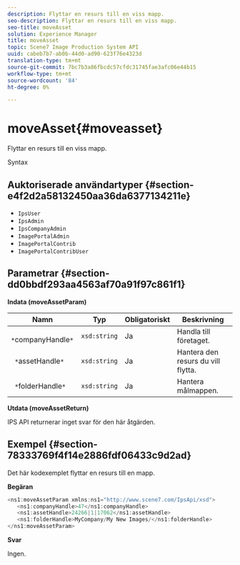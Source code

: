 ```yaml
---
description: Flyttar en resurs till en viss mapp.
seo-description: Flyttar en resurs till en viss mapp.
seo-title: moveAsset
solution: Experience Manager
title: moveAsset
topic: Scene7 Image Production System API
uuid: cabeb7b7-ab0b-44d0-ad90-623f76e4323d
translation-type: tm+mt
source-git-commit: 7bc7b3a86fbcdc57cfdc31745fae3afc06e44b15
workflow-type: tm+mt
source-wordcount: '84'
ht-degree: 0%

---
```



# moveAsset{#moveasset}

Flyttar en resurs till en viss mapp.

Syntax

## Auktoriserade användartyper {#section-e4f2d2a58132450aa36da6377134211e}

* `IpsUser`
* `IpsAdmin`
* `IpsCompanyAdmin`
* `ImagePortalAdmin`
* `ImagePortalContrib`
* `ImagePortalContribUser`

## Parametrar {#section-dd0bbdf293aa4563af70a91f97c861f1}

**Indata (moveAssetParam)**

| Namn | Typ | Obligatoriskt | Beskrivning |
|---|---|---|---|
| ` *`companyHandle`*` | `xsd:string` | Ja | Handla till företaget. |
| ` *`assetHandle`*` | `xsd:string` | Ja | Hantera den resurs du vill flytta. |
| ` *`folderHandle`*` | `xsd:string` | Ja | Hantera målmappen. |

**Utdata (moveAssetReturn)**

IPS API returnerar inget svar för den här åtgärden.

## Exempel {#section-78333769f4f14e2886fdf06433c9d2ad}

Det här kodexemplet flyttar en resurs till en mapp.

**Begäran**

```java
<ns1:moveAssetParam xmlns:ns1="http://www.scene7.com/IpsApi/xsd">
   <ns1:companyHandle>47</ns1:companyHandle>
   <ns1:assetHandle>24266|1|17062</ns1:assetHandle>
   <ns1:folderHandle>MyCompany/My New Images/</ns1:folderHandle>
</ns1:moveAssetParam>
```

**Svar**

Ingen.
